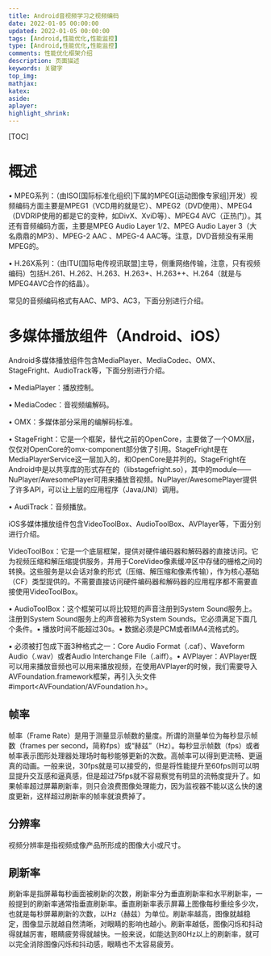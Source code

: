 ```yaml
---
title: Android音视频学习之视频编码
date: 2022-01-05 00:00:00
updated: 2022-01-05 00:00:00
tags: [Android,性能优化,性能监控]
type: [Android,性能优化,性能监控]
comments: 性能优化框架介绍
description: 页面描述
keywords: 关键字
top_img:
mathjax:
katex:
aside:
aplayer:
highlight_shrink:
---
```




[TOC]

# 概述

• MPEG系列：（由ISO[国际标准化组织]下属的MPEG[运动图像专家组]开发）视频编码方面主要是MPEG1（VCD用的就是它）、MPEG2（DVD使用）、MPEG4（DVDRIP使用的都是它的变种，如DivX、XviD等）、MPEG4 AVC（正热门）。其还有音频编码方面，主要是MPEG Audio Layer 1/2、MPEG Audio Layer 3（大名鼎鼎的MP3）、MPEG-2 AAC 、MPEG-4 AAC等。注意，DVD音频没有采用MPEG的。

• H.26X系列：（由ITU[国际电传视讯联盟]主导，侧重网络传输，注意，只有视频编码）包括H.261、H.262、H.263、H.263+、H.263++、H.264（就是与MPEG4AVC合作的结晶）。





常见的音频编码格式有AAC、MP3、AC3，下面分别进行介绍。





# 多媒体播放组件（Android、iOS）

Android多媒体播放组件包含MediaPlayer、MediaCodec、OMX、StageFright、AudioTrack等，下面分别进行介绍。

• MediaPlayer：播放控制。

• MediaCodec：音视频编解码。

• OMX：多媒体部分采用的编解码标准。

• StageFright：它是一个框架，替代之前的OpenCore，主要做了一个OMX层，仅仅对OpenCore的omx-component部分做了引用。StageFright是在MediaPlayerService这一层加入的，和OpenCore是并列的。StageFright在Android中是以共享库的形式存在的（libstagefright.so），其中的module——NuPlayer/AwesomePlayer可用来播放音视频。NuPlayer/AwesomePlayer提供了许多API，可以让上层的应用程序（Java/JNI）调用。

• AudiTrack：音频播放。

iOS多媒体播放组件包含VideoToolBox、AudioToolBox、AVPlayer等，下面分别进行介绍。

VideoToolBox：它是一个底层框架，提供对硬件编码器和解码器的直接访问。它为视频压缩和解压缩提供服务，并用于CoreVideo像素缓冲区中存储的栅格之间的转换。这些服务是以会话对象的形式（压缩、解压缩和像素传输），作为核心基础（CF）类型提供的。不需要直接访问硬件编码器和解码器的应用程序都不需要直接使用VideoToolBox。

• AudioToolBox：这个框架可以将比较短的声音注册到System Sound服务上。注册到System Sound服务上的声音被称为System Sounds。它必须满足下面几个条件。▪ 播放时间不能超过30s。▪ 数据必须是PCM或者IMA4流格式的。

▪ 必须被打包成下面3种格式之一：Core Audio Format（.caf）、Waveform Audio（.wav）或者Audio Interchange File（.aiff）。• AVPlayer：AVPlayer既可以用来播放音频也可以用来播放视频，在使用AVPlayer的时候，我们需要导入AVFoundation.framework框架，再引入头文件#import<AVFoundation/AVFoundation.h>。



## 帧率

帧率（Frame Rate）是用于测量显示帧数的量度。所谓的测量单位为每秒显示帧数（frames per second，简称fps）或“赫兹”（Hz）。每秒显示帧数（fps）或者帧率表示图形处理器处理场时每秒能够更新的次数。高帧率可以得到更流畅、更逼真的动画。一般来说，30fps就是可以接受的，但是将性能提升至60fps则可以明显提升交互感和逼真感，但是超过75fps就不容易察觉有明显的流畅度提升了。如果帧率超过屏幕刷新率，则只会浪费图像处理能力，因为监视器不能以这么快的速度更新，这样超过刷新率的帧率就浪费掉了。

## 分辨率

视频分辨率是指视频成像产品所形成的图像大小或尺寸。

## 刷新率

刷新率是指屏幕每秒画面被刷新的次数，刷新率分为垂直刷新率和水平刷新率，一般提到的刷新率通常指垂直刷新率。垂直刷新率表示屏幕上图像每秒重绘多少次，也就是每秒屏幕刷新的次数，以Hz（赫兹）为单位。刷新率越高，图像就越稳定，图像显示就越自然清晰，对眼睛的影响也越小。刷新率越低，图像闪烁和抖动得就越厉害，眼睛疲劳得就越快。一般来说，如能达到80Hz以上的刷新率，就可以完全消除图像闪烁和抖动感，眼睛也不太容易疲劳。















